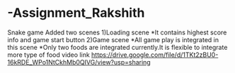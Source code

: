 # -Assignment_Rakshith
Snake game
Added two scenes
  1)Loading scene
    *It contains highest score info and game start button
  2)Game scene 
  *All game play is integrated in this scene
  *Only two foods are integrated currently.It is flexible to integrate more type of food
video link
https://drive.google.com/file/d/1TKt2zBU0-16kRDE_WPo1NtCkhMb0QIVG/view?usp=sharing
